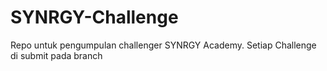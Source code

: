 # SYNRGY-Challenge
Repo untuk pengumpulan challenger SYNRGY Academy. Setiap Challenge di submit pada branch

